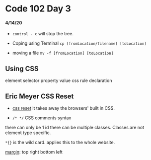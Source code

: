 # Code 102 Day 3
#### 4/14/20

- `control - c` will stop the tree.

- Coping using Terminal
`cp [fromLocation/filename] [toLocation]`

- moving a file
`mv -f [fromLocation] [toLocation]`

## Using CSS
element 
selector
property
value
css rule
declaration


## Eric Meyer CSS Reset
- [css reset](https://github.com/TrevorStubbs/learning-journal/blob/master/Assignments/read05.md)
it takes away the browsers' built in CSS.

- `/* */` CSS comments syntax

there can only be 1 id
there can be multiple classes.
Classes are not element type specific.

`*{}` is the wild card. applies this to the whole website.

[margin](https://www.w3schools.com/css/css_margin.asp): top right bottom left

